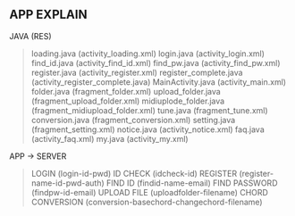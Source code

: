 ## APP EXPLAIN   
JAVA (RES)   
> loading.java (activity_loading.xml)
> login.java (activity_login.xml)
> find_id.java (activity_find_id.xml)
> find_pw.java (activity_find_pw.xml)
> register.java (activity_register.xml)
> register_complete.java (activity_register_complete.java)
> MainActivity.java (activity_main.xml)
> folder.java (fragment_folder.xml)
> upload_folder.java (fragment_upload_folder.xml)
> midiuplode_folder.java (fragment_midiupload_folder.xml)
> tune.java (fragment_tune.xml)
> conversion.java (fragment_conversion.xml)
> setting.java (fragment_setting.xml)
> notice.java (activity_notice.xml)
> faq.java (activity_faq.xml)
> my.java (activity_my.xml)   

APP -> SERVER
> LOGIN (login-id-pwd)
> ID CHECK (idcheck-id)
> REGISTER (register-name-id-pwd-auth)
> FIND ID (findid-name-email)
> FIND PASSWORD (findpw-id-email)
> UPLOAD FILE (uploadfolder-filename)
> CHORD CONVERSION (conversion-basechord-changechord-filename)
